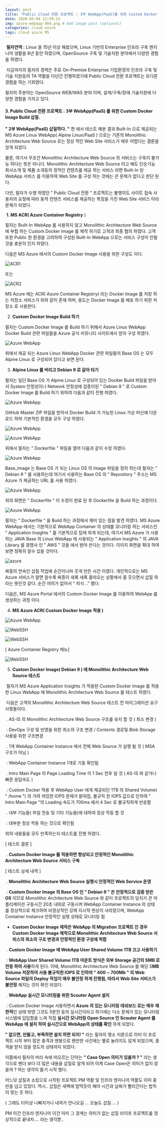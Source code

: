 ```yaml
---
layout: post
title: "Public Cloud 전환 프로젝트 : 3부 WebApp(PaaS)를 위한 Custom Docker Image Build 삽질."
date: 2020-05-04 12:59:13
img: azure-webapp-404.png # Add image post (optional)
categories: cloud azure
tags: cloud azure MS
---
```


​	**필자연역 :** Linux 을 15년 이상 해왔으며, Linux 기반의 Enterprise 인프라 구축 엔지니어 생활을 8년 동안 하였으며, OpenSource 구축 및 기술지원 분야에서 다양한 경험을 하였다.

​	지금까지의 필자의 경력은 주로 On-Premise Enterprise 기업환경의 인프라 구축 및 기술 지원등의 TA 역활을 다년간 진행하였기에 Public Cloud 전환 프로젝트는 또다른 경험을 하는 기회였다.

필자의 주분야는 OpenSource WEB/WAS 분야 이며, 설계/구축/장애 기술지원에 다양한 경험을 가지고 있다.



#### 3. Public Cloud 전환 프로젝트 : 3부 WebApp(PaaS) 를 위한 Custom Docker Image Build 삽질.

  **" 2부 WebApp(PaaS) 삽질하다. "** 편 에서 테스트 해본 결과 Built-In 으로 제공되는 MS Azure Linux WebApp( Alpine Linux/PaaS ) 으로는 기존의 Monolithic Architecture Web Source 로는 정상 적인 Web Site 서비스가 매우 어렵다는 결론을 얻게 되었다.



  물론, 여기서 무조건 Monolithic Architecture Web Source 의 서비스는 구축이 불가능 하다는 뜻은 아니다. Monolithic Architecture Web Source 라고 해도 단순기능 회사소개 및 제품 소개등의 정적인 컨텐츠를 제공 하는 서비스 라면 Built-In 된 WebApp 서비스 를 이용하여 Web Site 를 구성 하는 것에는 큰 문제가 없다고 판단 된다.



  다만, 필자가 수행 하였던 " Public Cloud 전환 " 프로젝트는 불행히도 사이트 접속 사용자의 요청에 따라 동적 컨텐츠 서비스를 제공하는 특징을 가진 Web Site  서비스 이라 문제가 되었다.



​    **1. MS ACR( Azure Container Registry** )

  필자는 Built-In WebApp 를 사용하지 않고 Monolithic Architecture Web Source 에 부합 하는 Custom Docker Image 를 제작 하기로 고객과 최종 협의 하였다.  고객 또한 Public 한 환경을 고려하여 구성된 Built-In WebApp 으로는 서비스 구성이 안될 것을 충분히 인지 하였다.



  다음은 MS Azure 에서의 Custom Docker Image 사용을 위한 구성도 이다. 

![ACR1](https://github.com/graudis/graudis.github.io/blob/master/_image/webapp-docker-5.png?raw=true)

  또는 

  ![ACR2](https://github.com/graudis/graudis.github.io/blob/master/_image/webapp-docker-4.png?raw=true)



  MS Azure 에는 ACR( Azure Container Registry) 라는 Docker Image 를 저장 하는 저장소 서비스가 위와 같이 존재 하며, 용도는 Docker Image 를 배포 하기 위한 저장소 로 사용한다.



2. **Custom Docker Image Build 하기**

  필자는 Custom Docker Image 를 Build 하기 위해서 Azure Linux WebApp Docker Build 관련 파일들을 Azure 공식 커뮤니티 사이트에서 받아 구성 하였다.

![Azure WebApp](https://github.com/graudis/graudis.github.io/blob/master/_image/webapp-docker-10.png?raw=true)

  위에서 제공 되는 Azure Linux WebApp Docker 관련 파일들의 Base OS 는 모두 Alpine Linux 로 구성되어 있다고 보면 된다.



3. **Alpine Linux 를 버리고 Debian 9 로 갈아 타기**

  필자는 일단 Base OS 가 Alpine Linux 로 구성되어 있는 Docker Build 파일을 받아서 System 안정성이나 Network 안정성에 검증이된 " Debian 9 " 로 Custom Docker Image 를 Build 하기 위하여 다음과 같이 진행 하였다. 

![Azure WebApp](https://github.com/graudis/graudis.github.io/blob/master/_image/webapp-docker-11.png?raw=true)



  GitHub Master ZIP 파일을 받아서 Docker Build 가 가능한 Linux 가상 머신에 다운로드 하여 기본적인 환경을 모두 구성 하였다.

![Azure WebApp](https://github.com/graudis/graudis.github.io/blob/master/_image/webapp-docker-12.png?raw=true)



![Azure WebApp](https://github.com/graudis/graudis.github.io/blob/master/_image/webapp-docker-13.png?raw=true)



  위에서 필자는 " Dockerfile " 파일을 열어 다음과 같이 수정 하였다.



![Azure WebApp](https://github.com/graudis/graudis.github.io/blob/master/_image/webapp-docker-14.png?raw=true)



  Base_Image 는 Base OS 가 되는 Linux OS 의 Image 파일을 정의 하는데 필자는 " Debian 9 " 를 사용하는데 여기서 사용하는 Base OS 의 " Repository " 주소는 MS Azure 가 제공하는 URL 를 사용 하였다. 



![Azure WebApp](https://github.com/graudis/graudis.github.io/blob/master/_image/webapp-docker-15.png?raw=true)



  위의 화면은  " Dockerfile " 이 수정이 완료 된 후 Dockerfile 을 Build 하는 과정이다.



![Azure WebApp](https://github.com/graudis/graudis.github.io/blob/master/_image/webapp-docker-16.png?raw=true)



  필자는 " Dockerfile " 을 Build 하는 과정에서 재미 있는 점을 발견 하였다. MS Azure WebApp 에서는 기본적으로 WebApp Container 의 상태를 모니터링 하는 서비스인 " Application Insights " 를 기본적으로 탑제 하게 되는데, 여기서 MS Azure 가 사용하는 JAVA Base 의 Linux WebApp 에  사용되는 " Application Insights " 의 JAVA Library 를 경쟁사 인 " AWS " 것을 에서 받아 쓴다는 것이다. 이미지 화면을 확대 하여 보면 정확히 알수 있을 것이다.

![azure](https://github.com/graudis/graudis.github.io/blob/master/_image/webapp-docker-18.png?raw=true)

  

짜증의 연속인 삽질 작업에 순간이나마 웃게 만든 사건 이였다. 개인적으로는 MS Azure 서비스가 알면 알수록  짜증이 새록 새록 올라오는 상황에서 좀 웃으면서 삽질 하라는 뜻인것 같다.  순간 어의가 없어서 " 피식 .." 했다.



  다음은, MS Azure Portal 에서의 Custom Docker Image 를 이용하여 WebApp 를 생성하는 과정 이다. 

4. **MS Azure ACR( Custom Docker Image 적용 )**

![Azure WebApp](https://github.com/graudis/graudis.github.io/blob/master/_image/webapp-docker-1.png?raw=true)



![WebSSH](https://github.com/graudis/graudis.github.io/blob/master/_image/webapp-docker-6.png?raw=true)



![WebSSH](https://github.com/graudis/graudis.github.io/blob/master/_image/webapp-docker-7.png?raw=true)

[ Azure Container Registry 메뉴]

![WebSSH](https://github.com/graudis/graudis.github.io/blob/master/_image/webapp-docker-8.png?raw=true)



5. **Custom Docker Image( Debian 9 ) 에 Monolithic Architecture Web Source 테스트**

​	필자가  MS Azure Application Insights 가 적용된 Custom Docker Image 를 적용한 Linux WebApp 에  Monolithic Architecture Web Source 를 테스트 하였다.

​    다음은 고객의 Monolithic Architecture Web Source 테스트 전 마이그레이션 요구 사항들이다.

​	. AS-IS 의 Monolithic Architecture Web Source 구조를 유지 할 것 ( 최소 변경 )

​	: DevOps 구성 및 반영을 위한 최소의 구조 변경 / Contents 경로및 Blob Storage 사용을 위한 구조변경



​	. 1개 WebApp Container Instance 에서 전체 Web Source 가 실행 될 것 ( MSA 구조가 아님 )

​	: WebApp Container Instance 1개로 기동 확인됨



​	. Intro Main Page 의 Page Loading Time 이 1 Sec 전후 일 것 ( AS-IS 와 같거나 빠른 응답속도 )

​	: Custom Docker 적용 후 WebApp User 에게 제공되던 1TB 의 Shared Volume( " /home ") 의  가려 져있떤 IOPS 문제가 밝혀짐, 불규칙 한 IOPS 값으로 인하여 " Intro Main Page "의 Loading 속도가 700ms 에서 4 Sec 로 불규칙하게 반응함

​	. 내부 기능들( 파일 전송 및 기타 기능들)에 대하여 정상 작동 할 것

​	: 대부분 정상 작동 하는 것으로 확인됨



  위의 내용들을 모두 만족하는지 테스트를 진행 하였다. 

[ 테스트 결론 ]

​	. **Custom Docker Image 를 적용하면  향상되고 안정적인 Monolithic Architecture Web Source 서비스 구축**



[ 테스트 상세 내역 ]

​	. **Monolithic Architecture Web Source 실행시 안정적인 Web Service 운영**

​	: **Custom Docker Image 의 Base OS 인 " Debian 9 " 은 안정적으로 검증 받은 OS** 이므로 Monolithic Architecture Web Source 와 같이 프로젝트의 덩치가  큰 어플리케이션 구동시간 20초 내외로 구동시켜 WebApp Container Instance 의 상태 를 정상적으로 체크하여 비정상적인 강제 지시작 현상이 사라졌으며,  WebApp Container Instance 안정적인 실행 상태로 모니터링 됨

 * **Custom Docker Image 제작은 WebApp 의 Migration 프로젝트 인 경우 Custom Docker Image 제작으로 Monolithic Architecture Web Source 서비스의 최소의 구조 변경과 안정적인 환경 구성에 적합**

   

​	. **Custom Docker Image 에 WebApp User Shared Volume 1TB 끄고 사용하기**

​	: **WebApp User Shared Volume 1TB 마운트 방식은 외부 Storage 공간의 SMB 로 연동 하여 사용**하게 된다. 이때, Monolithic Architecture Web Source 를 해당 S**MB Volume 저장하여 사용  불규칙한 IOPS 로 인하여 " 400 ~ 700Mb " 의 Web Source 파일의 Deploy 작업이 매우 불안정 하게 진행됨, 따라서  Web Site 서비스가 불안정** 해지는 것이 확인 되었다.



​	. **WebApp 실시간 모니터링을 위한 Scouter Agent 설치**

​	: Custom Docker Image 사용하면서 **Azure 의 있는 모니터링 데쉬보드 로는 매우 제한적**인 상태 밖엔 그것도 5분전 등의 실시간이라고 하기에는 다소 문제가 있는 모니터링 시스템에 답답함을 느껴 직접 **실시간 모니터링 Open Source 인 Scouter Agent 를 WebApp 에 설치 하여 실시간으로 WebApp의 상태를 확인** 하게 되었다. 



**" 없으면, 만들고, 부족하면 설치 하면 되지! "** 라는 필자의 평소 지론으로 이미 이 프로젝트 시작 부터 많은 충격과 멘붕으로 왠만한 사건에는 별로 놀라지도 않게 되었으며, 충격을 받지 않을 정도의 상태까지 되었다. 



  이쯤에서 필자의 머리 속에 떠오르는 단어는 **" Case Open 의미가 있을까 ? "** 라는 생각으로 벤더 보다 더 많은 내용을 삽질로 알게 되어 이제 Case Open은 의미가 없지 않을까 ? 하는 생각이 들기 시작 했다.



  어느덧 삽질과 쇼킹으로 시작된 프로젝트 PM 역활 및 인프라 엔지니어 역활도 이미 중반을 넘고 있었다. 역시.. 삽질은 새벽에 밥먹듯이 해야 시간과 날짜가 빨리간다는 법칙이 맞는 듯 하다.

( 그래도 더이상 나빠지거나 내꺼가 안나오길 ... 오늘도 삽질.... )



PM 이건 인프라 엔지니어 이건 이미 그 경계는 의미가 없는 삽질 라이프 프로젝트를 정상적으로 끝내자.... 라는 생각뿐.. 
